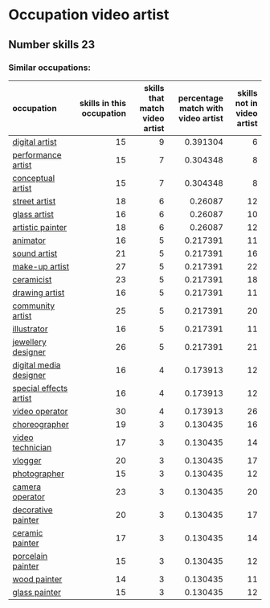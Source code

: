 # Occupation video artist
## Number skills 23
### Similar occupations:
| occupation                                          |   skills in this occupation |   skills that match video artist |   percentage match with video artist |   skills not in video artist |
|:----------------------------------------------------|----------------------------:|---------------------------------:|-------------------------------------:|-----------------------------:|
| [digital artist](digital_artist.md)                 |                          15 |                                9 |                             0.391304 |                            6 |
| [performance artist](performance_artist.md)         |                          15 |                                7 |                             0.304348 |                            8 |
| [conceptual artist](conceptual_artist.md)           |                          15 |                                7 |                             0.304348 |                            8 |
| [street artist](street_artist.md)                   |                          18 |                                6 |                             0.26087  |                           12 |
| [glass artist](glass_artist.md)                     |                          16 |                                6 |                             0.26087  |                           10 |
| [artistic painter](artistic_painter.md)             |                          18 |                                6 |                             0.26087  |                           12 |
| [animator](animator.md)                             |                          16 |                                5 |                             0.217391 |                           11 |
| [sound artist](sound_artist.md)                     |                          21 |                                5 |                             0.217391 |                           16 |
| [make-up artist](make-up_artist.md)                 |                          27 |                                5 |                             0.217391 |                           22 |
| [ceramicist](ceramicist.md)                         |                          23 |                                5 |                             0.217391 |                           18 |
| [drawing artist](drawing_artist.md)                 |                          16 |                                5 |                             0.217391 |                           11 |
| [community artist](community_artist.md)             |                          25 |                                5 |                             0.217391 |                           20 |
| [illustrator](illustrator.md)                       |                          16 |                                5 |                             0.217391 |                           11 |
| [jewellery designer](jewellery_designer.md)         |                          26 |                                5 |                             0.217391 |                           21 |
| [digital media designer](digital_media_designer.md) |                          16 |                                4 |                             0.173913 |                           12 |
| [special effects artist](special_effects_artist.md) |                          16 |                                4 |                             0.173913 |                           12 |
| [video operator](video_operator.md)                 |                          30 |                                4 |                             0.173913 |                           26 |
| [choreographer](choreographer.md)                   |                          19 |                                3 |                             0.130435 |                           16 |
| [video technician](video_technician.md)             |                          17 |                                3 |                             0.130435 |                           14 |
| [vlogger](vlogger.md)                               |                          20 |                                3 |                             0.130435 |                           17 |
| [photographer](photographer.md)                     |                          15 |                                3 |                             0.130435 |                           12 |
| [camera operator](camera_operator.md)               |                          23 |                                3 |                             0.130435 |                           20 |
| [decorative painter](decorative_painter.md)         |                          20 |                                3 |                             0.130435 |                           17 |
| [ceramic painter](ceramic_painter.md)               |                          17 |                                3 |                             0.130435 |                           14 |
| [porcelain painter](porcelain_painter.md)           |                          15 |                                3 |                             0.130435 |                           12 |
| [wood painter](wood_painter.md)                     |                          14 |                                3 |                             0.130435 |                           11 |
| [glass painter](glass_painter.md)                   |                          15 |                                3 |                             0.130435 |                           12 |
